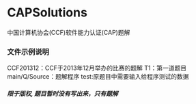 # CAPSolutions
中国计算机协会(CCF)软件能力认证(CAP)题解

### 文件示例说明
CCF201312：CCF于2013年12月举办的比赛的题解
T1：第一道题目
main/Q/Source：题解程序
test:原题目中需要输入给程序测试的数据
##### 限于版权, 题目暂时没有写出来，只有题解
